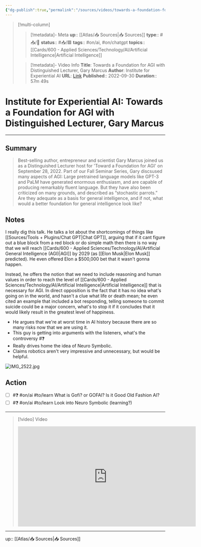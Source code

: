 ```yaml
---
{"dg-publish":true,"permalink":"/sources/videos/towards-a-foundation-for-agi-with-distinguished-lecturer-gary-marcus/","title":"Towards a Foundation for AGI with Distinguished Lecturer, Gary Marcus"}
---
```


> [!multi-column]
>
>> [!metadata]- Meta
>> **up**:: [[Atlas/📥 Sources\|📥 Sources]]
>> **type**:: #📥/🎥 
>> **status**:: #📥/🟩
>> **tags**:: #on/ai, #on/chatgpt 
>> **topics**:: [[Cards/600 - Applied Sciences/Technology/AI/Artificial Intelligence\|Artificial Intelligence]]
>
>> [!metadata]- Video Info
>> **Title**: Towards a Foundation for AGI with Distinguished Lecturer, Gary Marcus
>> **Author**: Institute for Experiential AI
>> **URL**: [Link](https://youtu.be/w2Ck-HzMdxI)
>> **Published**:: 2022-09-30
>> **Duration**:: 57m 49s

# Institute for Experiential AI: Towards a Foundation for AGI with Distinguished Lecturer, Gary Marcus

---

## Summary
> Best-selling author, entrepreneur and scientist Gary Marcus joined us as a Distinguished Lecturer host for 'Toward a Foundation for AGI' on September 28, 2022. Part of our Fall Seminar Series, Gary discsused many aspects of AGI: Large pretrained language models like GPT-3 and PaLM have generated enormous enthusiasm, and are capable of producing remarkably fluent language. But they have also been criticized on many grounds, and described as “stochastic parrots.” Are they adequate as a basis for general intelligence, and if not, what would a better foundation for general intelligence look like?

## Notes

I really dig this talk. He talks a lot about the shortcomings of things like [[Sources/Tools + Plugins/Chat GPT\|Chat GPT]], arguing that if it cant figure out a blue block from a red block or do simple math then there is no way that we will reach [[Cards/600 - Applied Sciences/Technology/AI/Artificial General Intelligence (AGI)\|AGI]] by 2029 (as [[Elon Musk\|Elon Musk]] predicted). He even offered Elon a $500,000 bet that it wasn't gonna happen. 

Instead, he offers the notion that we need to include reasoning and human values in order to reach the level of [[Cards/600 - Applied Sciences/Technology/AI/Artificial Intelligence\|Artificial Intelligence]] that is necessary for AGI. In direct opposition is the fact that it has no idea what's going on in the world, and hasn't a clue what life or death mean; he even cited an example that included a bot responding, telling someone to commit suicide could be a major concern, what's to stop it if it concludes that it would likely result in the greatest level of happiness.

- He argues that we're at worst time in AI history because there are so many risks now that we are using it.
- This guy is getting into arguments with the listeners, what's the controversy #❓ 
- Really drives home the idea of Neuro Symbolic.
- Claims robotics aren't very impressive and unnecessary, but would be helpful.


![IMG_2522.jpg](/img/user/Extras/Attachments/IMG_2522.jpg)

## Action
- [ ] #❓ #on/ai #to/learn  What is Gofi? or GOFAI? Is it Good Old Fashion AI? 
- [ ] #❓ #on/ai #to/learn Look into Neuro Symbolic (learning?)

---

> [!video] Video
> <center><iframe width="560" height="315" src="https://www.youtube.com/embed/w2Ck-HzMdxI" frameborder="0" allow="accelerometer; autoplay; encrypted-media; gyroscope; picture-in-picture" allowfullscreen></iframe></center>

---
up:: [[Atlas/📥 Sources\|📥 Sources]]

